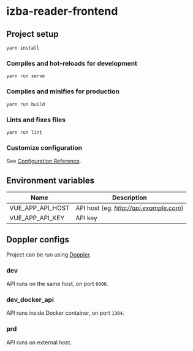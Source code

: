 # izba-reader-frontend

## Project setup

```
yarn install
```

### Compiles and hot-reloads for development

```
yarn run serve
```

### Compiles and minifies for production

```
yarn run build
```

### Lints and fixes files

```
yarn run lint
```

### Customize configuration

See [Configuration Reference](https://cli.vuejs.org/config/).

## Environment variables

| Name             | Description                             |
| ---------------- | --------------------------------------- |
| VUE_APP_API_HOST | API host (eg. *http://api.example.com*) |
| VUE_APP_API_KEY  | API key                                 |

## Doppler configs

Project can be run using [Doppler](https://www.doppler.com).

### dev

API runs on the same host, on port `8000`.

### dev_docker_api

API runs inside Docker container, on port `1304`.

### prd

API runs on external host.
